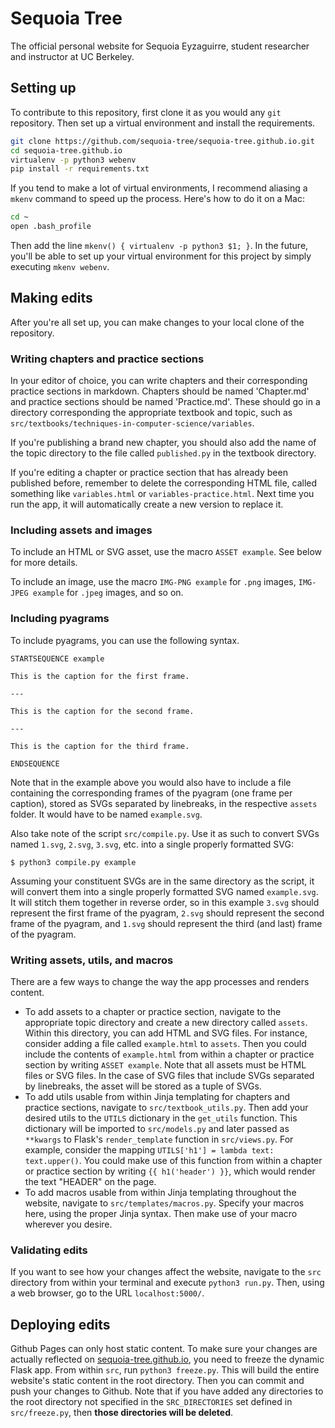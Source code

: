 # Sequoia Tree

The official personal website for Sequoia Eyzaguirre, student researcher and instructor at UC Berkeley.

## Setting up

To contribute to this repository, first clone it as you would any `git` repository. Then set up a virtual environment and install the requirements.

```bash
git clone https://github.com/sequoia-tree/sequoia-tree.github.io.git
cd sequoia-tree.github.io
virtualenv -p python3 webenv
pip install -r requirements.txt
```

If you tend to make a lot of virtual environments, I recommend aliasing a `mkenv` command to speed up the process. Here's how to do it on a Mac:

```bash
cd ~
open .bash_profile
```

Then add the line `mkenv() { virtualenv -p python3 $1; }`. In the future, you'll be able to set up your virtual environment for this project by simply executing `mkenv webenv`.

## Making edits

After you're all set up, you can make changes to your local clone of the repository.

### Writing chapters and practice sections

In your editor of choice, you can write chapters and their corresponding practice sections in markdown. Chapters should be named 'Chapter.md' and practice sections should be named 'Practice.md'. These should go in a directory corresponding the appropriate textbook and topic, such as `src/textbooks/techniques-in-computer-science/variables`.

If you're publishing a brand new chapter, you should also add the name of the topic directory to the file called `published.py` in the textbook directory.

If you're editing a chapter or practice section that has already been published before, remember to delete the corresponding HTML file, called something like `variables.html` or `variables-practice.html`. Next time you run the app, it will automatically create a new version to replace it.

### Including assets and images

To include an HTML or SVG asset, use the macro `ASSET example`. See below for more details.

To include an image, use  the macro `IMG-PNG example` for `.png` images, `IMG-JPEG example` for `.jpeg` images, and so on.

### Including pyagrams

To include pyagrams, you can use the following syntax.

```
STARTSEQUENCE example

This is the caption for the first frame.

---

This is the caption for the second frame.

---

This is the caption for the third frame.

ENDSEQUENCE
```

Note that in the example above you would also have to include a file containing the corresponding frames of the pyagram (one frame per caption), stored as SVGs separated by linebreaks, in the respective `assets` folder. It would have to be named `example.svg`.

Also take note of the script `src/compile.py`. Use it as such to convert SVGs named `1.svg`, `2.svg`, `3.svg`, etc. into a single properly formatted SVG:

```
$ python3 compile.py example
```

Assuming your constituent SVGs are in the same directory as the script, it will convert them into a single properly formatted SVG named `example.svg`. It will stitch them together in reverse order, so in this example `3.svg` should represent the first frame of the pyagram, `2.svg` should represent the second frame of the pyagram, and `1.svg` should represent the third (and last) frame of the pyagram.

### Writing assets, utils, and macros

There are a few ways to change the way the app processes and renders content.

* To add assets to a chapter or practice section, navigate to the appropriate topic directory and create a new directory called `assets`. Within this directory, you can add HTML and SVG files. For instance, consider adding a file called `example.html` to `assets`. Then you could include the contents of `example.html` from within a chapter or practice section by writing `ASSET example`. Note that all assets must be HTML files or SVG files. In the case of SVG files that include SVGs separated by linebreaks, the asset will be stored as a tuple of SVGs.
* To add utils usable from within Jinja templating for chapters and practice sections, navigate to `src/textbook_utils.py`. Then add your desired utils to the `UTILS` dictionary in the `get_utils` function. This dictionary will be imported to `src/models.py` and later passed as `**kwargs` to Flask's `render_template` function in `src/views.py`. For example, consider the mapping `UTILS['h1'] = lambda text: text.upper()`. You could make use of this function from within a chapter or practice section by writing `{{ h1('header') }}`, which would render the text "HEADER" on the page.
* To add macros usable from within Jinja templating throughout the website, navigate to `src/templates/macros.py`. Specify your macros here, using the proper Jinja syntax. Then make use of your macro wherever you desire.

### Validating edits

If you want to see how your changes affect the website, navigate to the `src` directory from within your terminal and execute `python3 run.py`. Then, using a web browser, go to the URL `localhost:5000/`.

## Deploying edits

Github Pages can only host static content. To make sure your changes are actually reflected on [sequoia-tree.github.io](sequoia-tree.github.io), you need to freeze the dynamic Flask app. From within `src`, run `python3 freeze.py`. This will build the entire website's static content in the root directory. Then you can commit and push your changes to Github. Note that if you have added any directories to the root directory not specified in the `SRC_DIRECTORIES` set defined in `src/freeze.py`, then **those directories will be deleted**.
